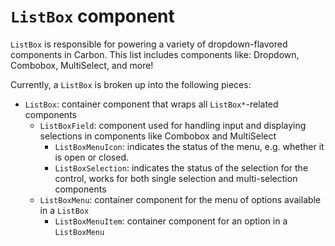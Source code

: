 # `ListBox` component

`ListBox` is responsible for powering a variety of dropdown-flavored components
in Carbon. This list includes components like: Dropdown, Combobox, MultiSelect,
and more!

Currently, a `ListBox` is broken up into the following pieces:

- `ListBox`: container component that wraps all `ListBox*`-related components
  - `ListBoxField`: component used for handling input and displaying selections
    in components like Combobox and MultiSelect
    - `ListBoxMenuIcon`: indicates the status of the menu, e.g. whether it is
      open or closed.
    - `ListBoxSelection`: indicates the status of the selection for the control,
      works for both single selection and multi-selection components
  - `ListBoxMenu`: container component for the menu of options available in a
    `ListBox`
    - `ListBoxMenuItem`: container component for an option in a `ListBoxMenu`
